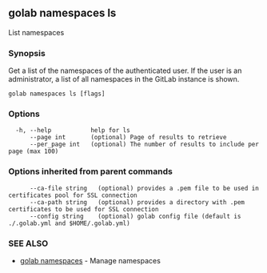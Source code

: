 ## golab namespaces ls

List namespaces

### Synopsis


Get a list of the namespaces of the authenticated user. If the user is an administrator, a list of all namespaces in the GitLab instance is shown.

```
golab namespaces ls [flags]
```

### Options

```
  -h, --help           help for ls
      --page int       (optional) Page of results to retrieve
      --per_page int   (optional) The number of results to include per page (max 100)
```

### Options inherited from parent commands

```
      --ca-file string   (optional) provides a .pem file to be used in certificates pool for SSL connection
      --ca-path string   (optional) provides a directory with .pem certificates to be used for SSL connection
      --config string    (optional) golab config file (default is ./.golab.yml and $HOME/.golab.yml)
```

### SEE ALSO
* [golab namespaces](golab_namespaces.md)	 - Manage namespaces

